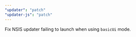 ```yaml
---
"updater": "patch"
"updater-js": "patch"
---
```


Fix NSIS updater failing to launch when using `basicUi` mode.
